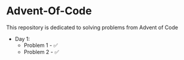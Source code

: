 # Advent-Of-Code

This repository is dedicated to solving problems from Advent of Code

* Day 1:
  * Problem 1 - ✅
  * Problem 2 - ✅
